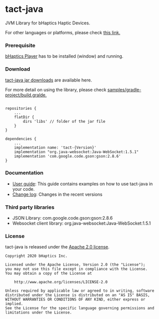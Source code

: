 # tact-java
JVM Library for bHaptics Haptic Devices.

For other languages or platforms, please check [this link.](https://github.com/bhaptics/haptic-library/wiki/bHaptics-Plugins)

### Prerequisite
[bHaptics Player](https://www.bhaptics.com/download) has to be installed (window) and running. 


### Download

[tact-java jar downloads](https://github.com/bhaptics/tact-java/releases) are available here.

For more detail on using the library, please check [samples/gradle-project/build.gralde.](samples/gradle-project/build.gradle)

```

repositories {
    ...
    flatDir {
        dirs 'libs' // folder of the jar file
    }
}

dependencies {
    ...
    implementation name: 'tact-{Version}'
    implementation "org.java-websocket:Java-WebSocket:1.5.1"
    implementation 'com.google.code.gson:gson:2.8.6'
}

```

### Documentation
  * [User guide](UserGuide.md): This guide contains examples on how to use tact-java in your code.
  * [Change log](CHANGELOG.md): Changes in the recent versions
### Third party libraries
  * JSON Library: com.google.code.gson:gson:2.8.6
  * Websocket client library: org.java-websocket:Java-WebSocket:1.5.1


### License
tact-java is released under the [Apache 2.0 license](LICENSE).

```
Copyright 2020 bHaptics Inc.

Licensed under the Apache License, Version 2.0 (the "License");
you may not use this file except in compliance with the License.
You may obtain a copy of the License at

    http://www.apache.org/licenses/LICENSE-2.0

Unless required by applicable law or agreed to in writing, software
distributed under the License is distributed on an "AS IS" BASIS,
WITHOUT WARRANTIES OR CONDITIONS OF ANY KIND, either express or implied.
See the License for the specific language governing permissions and
limitations under the License.
```
